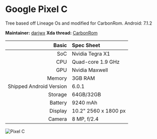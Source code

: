 # Google Pixel C
Tree based off Lineage Os and modified for CarbonRom.
Android: 7.1.2

**Maintainer:** [darjwx](https://forum.xda-developers.com/member.php?u=6168349)
**Xda thread:** [CarbonRom]()


Basic   | Spec Sheet
-------:|:-------------------------
SoC     | Nvidia Tegra X1
CPU     | Quad-core 1.9 GHz
GPU     | Nvidia Maxwell
Memory  | 3GB RAM
Shipped Android Version | 6.0.1
Storage | 64GB/32GB
Battery | 9240 mAh
Display | 10.2" 2560 x 1800 px
Camera  | 8 MP, f/2.4

![Pixel C](http://cdn2.gsmarena.com/vv/pics/google/google-pixel-c-2.jpg "Pixel C")